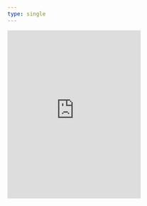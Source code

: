 ```yaml
---
type: single
---
```


<iframe src="https://open.spotify.com/embed/playlist/3tSlFsm7LeJdPrbLiYmH3X" width="300" height="380" frameborder="0" allowtransparency="true" allow="encrypted-media"></iframe>
